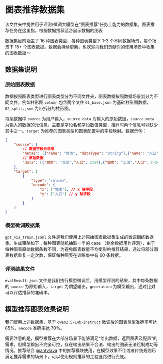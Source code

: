 # 图表推荐数据集

该文件夹中提供用于评测/微调大模型在“图表推荐”任务上能力的数据集。图表推荐任务在这里指，根据数据推荐适合展示数据的图表

数据集目前涵盖了 16 种图表类型，每种图表类型下 1-3 个不同数据场景，每个场景下 15+ 个图表数据。数据会持续更新，也欢迎向我们贡献你的使用场景中收集的图表数据～

## 数据集说明

### 原始图表数据
数据按照图表类型进行图表类型分为不同文件夹，图表数据按照数据场景划分为不同文件。例如柱形图 `column` 包含两个文件 `01_base.json` 为基础柱形图数据，`02_split.json` 为带拆分的柱形图。

每条数据中 `source` 为用户输入，`source.data` 为输入的原始数据，`source.meta` 为输入的数据的元信息，主要是字段名和字段数值类型，推荐时两个信息可以缺少其中之一。`target` 为推荐的图表类型和图表配置中的字段映射。数据示例：
```json
{
    "source": {
        // 数据字段元信息
        "metas": [{"name": "城市", "dataType": "string"},{"name": "人口","dataType": "number"}],
        // 原始数据
        "data": [{"城市": "北京","人口": 2154},{"城市": "上海","人口": 2424},{"城市": "广州","人口": 1530}]
    },
    "target": [
        {
            "type": "column",
            "encode": {
                "x": ["城市"], // x 轴字段
                "y": ["人口"] // y 轴字段
            }
        }
    ]
}
```

### 模型微调数据集
`gpt_vis_train.jsonl` 文件是我们使用上述原始图表数据集生成的微调训练数据集。生成策略如下：每种图表随机抽取一半的 case （剩余数据用作评测），由于每种图表原始数据条数不同，为避免图表数量不均衡影响推荐结果，通过将部分图表数据重复一定次数，保证每种图表在训练集中有 60 条数据。

### 评测结果文件
`evalResult.json` 文件是我们执行模型微调后，用模型评测的结果，其中每条数据的 `source` 为原始输入，`target` 为期望输出，`generation` 为模型输出，通过比对可以评估推荐的准确率。

## 模型推荐图表效果说明
我们使用上述数据集，基于 `qwen2.5-14b-instruct` 微调后的图表类型准确率可达 85%，`encode` 准确率达 70%。

需要注意的是，模型推荐在大部分场景下能够满足“给出数据，返回图表及配置”的需求，但模型输出不完全可控，存在输出结果不合法、输出的图表无法绘制成功等情况。推荐结合 [@antv/ava](https://ava.antv.antgroup.com/api/advice/advisor) 中的推荐模块使用，在模型效果不佳或者传统规则已满足推荐需求的场景下，可以使用规则推荐的工程链路进行兜底。
